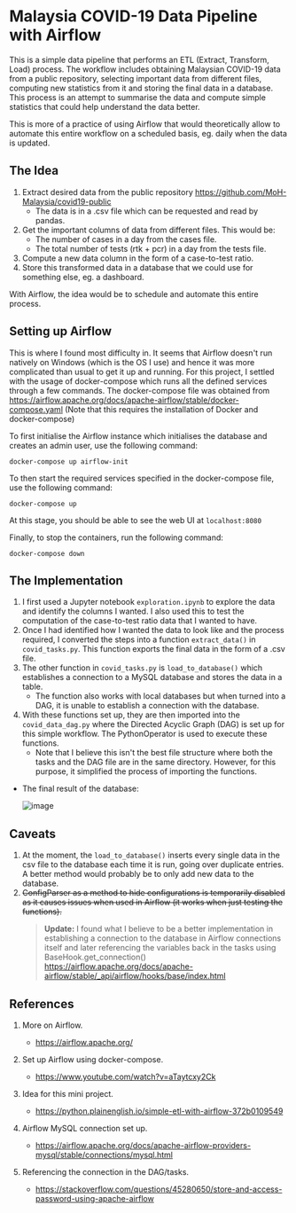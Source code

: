 # Malaysia COVID-19 Data Pipeline with Airflow

This is a simple data pipeline that performs an ETL (Extract, Transform, Load) process. The workflow includes obtaining Malaysian COVID-19 data from a public repository, selecting important data from different files, computing new statistics from it and storing the final data in a database. This process is an attempt to summarise the data and compute simple statistics that could help understand the data better.

This is more of a practice of using Airflow that would theoretically allow to automate this entire workflow on a scheduled basis, eg. daily when the data is updated.

## The Idea

1. Extract desired data from the public repository https://github.com/MoH-Malaysia/covid19-public
   - The data is in a .csv file which can be requested and read by pandas.
2. Get the important columns of data from different files. This would be:
   - The number of cases in a day from the cases file.
   - The total number of tests (rtk + pcr) in a day from the tests file.
3. Compute a new data column in the form of a case-to-test ratio.
4. Store this transformed data in a database that we could use for something else, eg. a dashboard.

With Airflow, the idea would be to schedule and automate this entire process.

## Setting up Airflow

This is where I found most difficulty in. It seems that Airflow doesn't run natively on Windows (which is the OS I use) and hence it was more complicated than usual to get it up and running. For this project, I settled with the usage of docker-compose which runs all the defined services through a few commands. The docker-compose file was obtained from https://airflow.apache.org/docs/apache-airflow/stable/docker-compose.yaml
(Note that this requires the installation of Docker and docker-compose)

To first initialise the Airflow instance which initialises the database and creates an admin user, use the following command:

```
docker-compose up airflow-init
```

To then start the required services specified in the docker-compose file, use the following command:

```
docker-compose up
```

At this stage, you should be able to see the web UI at `localhost:8080`

Finally, to stop the containers, run the following command:

```
docker-compose down
```

## The Implementation

1. I first used a Jupyter notebook `exploration.ipynb` to explore the data and identify the columns I wanted. I also used this to test the computation of the case-to-test ratio data that I wanted to have.
2. Once I had identified how I wanted the data to look like and the process required, I converted the steps into a function `extract_data()` in `covid_tasks.py`. This function exports the final data in the form of a .csv file.
3. The other function in `covid_tasks.py` is `load_to_database()` which establishes a connection to a MySQL database and stores the data in a table.
   - The function also works with local databases but when turned into a DAG, it is unable to establish a connection with the database.
4. With these functions set up, they are then imported into the `covid_data_dag.py` where the Directed Acyclic Graph (DAG) is set up for this simple workflow. The PythonOperator is used to execute these functions.
   - Note that I believe this isn't the best file structure where both the tasks and the DAG file are in the same directory. However, for this purpose, it simplified the process of importing the functions.

- The final result of the database:

  ![image](https://user-images.githubusercontent.com/63803360/127737058-782e6302-fc87-47fa-8582-2af863ff2c45.png)

## Caveats

1. At the moment, the `load_to_database()` inserts every single data in the csv file to the database each time it is run, going over duplicate entries. A better method would probably be to only add new data to the database.
2. ~~ConfigParser as a method to hide configurations is temporarily disabled as it causes issues when used in Airflow (it works when just testing the functions).~~
   > **Update:** I found what I believe to be a better implementation in establishing a connection to the database in Airflow connections itself and later referencing the variables back in the tasks using BaseHook.get_connection()
   > https://airflow.apache.org/docs/apache-airflow/stable/_api/airflow/hooks/base/index.html

## References

1. More on Airflow.

   - https://airflow.apache.org/

2. Set up Airflow using docker-compose.

   - https://www.youtube.com/watch?v=aTaytcxy2Ck

3. Idea for this mini project.

   - https://python.plainenglish.io/simple-etl-with-airflow-372b0109549

4. Airflow MySQL connection set up.

   - https://airflow.apache.org/docs/apache-airflow-providers-mysql/stable/connections/mysql.html

5. Referencing the connection in the DAG/tasks.

   - https://stackoverflow.com/questions/45280650/store-and-access-password-using-apache-airflow
